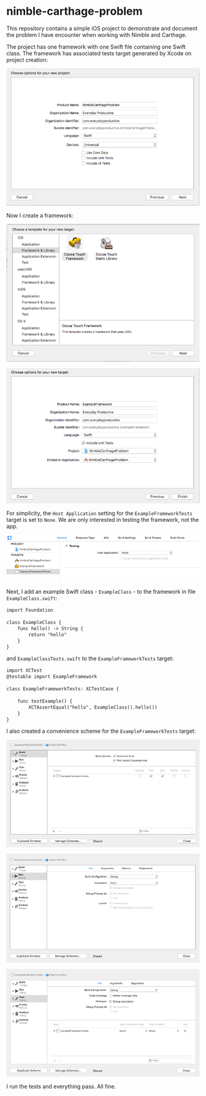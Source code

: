 # nimble-carthage-problem

This repository contains a simple iOS project to demonstrate and document the problem I have encounter when
working with Nimble and Carthage.

The project has one framework with one Swift file containing one Swift class. The framework has associated tests target
generated by Xcode on project creation:

![ProjectCreation](images/ProjectCreation.png)

Now I create a framework:

![CreateFramework](images/CreateFramework.png)


![FrameworkSettings](images/FrameworkSettings.png)

For simplicity, the `Host Application` setting for the `ExampleFrameworkTests` target is set to `None`. We are only
interested in testing the framework, not the app.

![HostApplication](images/HostApplication.png)

Next, I add an example Swift class - `ExampleClass` - to the framework in file `ExampleClass.swift`:

    import Foundation
    
    class ExampleClass {
        func hello() -> String {
            return "hello"
        }
    }

and `ExampleClassTests.swift` to the `ExampleFrameworkTests` target:

    import XCTest
    @testable import ExampleFramework
    
    class ExampleFrameworkTests: XCTestCase {
        
        func testExample() {
            XCTAssertEqual("hello", ExampleClass().hello())
        }
    }

    
I also created a convenience scheme for the `ExampleFrameworkTests` target:

![SchemeBuild](images/SchemeBuild.png)

![SchemeRun](images/SchemeRun.png)

![SchemeTest](images/SchemeTest.png)

I run the tests and everything pass. All fine.





    
    

